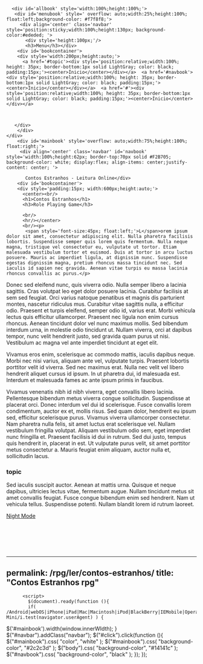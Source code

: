 

    
      <div id='allbook' style='width:100%;height:100%;'>
       <div id='menubook' style=' overflow: auto;width:25%;height:100%; float:left;background-color: #f7f8f8;'>
         <div align='center' class='navbar' style='position:sticky;width:100%;height:130px; background-color:#ededed; '>
           <div style='height:100px;'/>
           <h3>Menu</h3></div> 
        <div id='bookcontainer'>  
        <div style='width:200px;height:auto;'>
          <a href='#topic'><div style='position:relative;width:100%; height: 35px; border-bottom:1px solid LightGray; color: black; padding:15px;'><center>Ínicio</center></div></a>  <a href='#navbook'><div style='position:relative;width:100%; height: 35px; border-bottom:1px solid LightGray; color: black; padding:15px;'><center>Ínicio</center></div></a>  <a href='#'><div style='position:relative;width:100%; height: 35px; border-bottom:1px solid LightGray; color: black; padding:15px;'><center>Ínicio</center></div></a> 
        
        
          
       </div>      
        </div>   
	</div>        
        <div id='mainbook' style='overflow: auto;width:75%;height:100%; float:right;'>
         <div align='center' class='navbar' id='navbook' style='width:100%;height:62px; border-top:70px solid #F2B705; background-color: white; display:flex; align-items: center;justify-content: center; '>
         
           Contos Estranhos - Leitura Online</div> 
        <div id='bookcontainer'>  
        <div style='padding:15px; width:600px;height:auto;'>
          <center><br/>
          <h1>Contos Estranhos</h1>
          <h3>Role Playing Game</h3>
          
          <br/>
          <hr/></center>
          <br/><p>
           <span style='font-size:45px; float:left;'>L</span>orem ipsum dolor sit amet, consectetur adipiscing elit. Nulla pharetra facilisis lobortis. Suspendisse semper quis lorem quis fermentum. Nulla neque magna, tristique vel consectetur eu, vulputate ut tortor. Etiam malesuada vestibulum tortor et euismod. Duis at tortor in arcu luctus posuere. Mauris ac imperdiet ligula, at dignissim nunc. Suspendisse egestas dignissim magna, pretium rhoncus massa tincidunt nec. Sed iaculis id sapien nec gravida. Aenean vitae turpis eu massa lacinia rhoncus convallis ac purus.</p>
<p>
Donec sed eleifend nunc, quis viverra odio. Nulla semper libero a lacinia sagittis. Cras volutpat leo eget dolor posuere lacinia. Curabitur facilisis at sem sed feugiat. Orci varius natoque penatibus et magnis dis parturient montes, nascetur ridiculus mus. Curabitur vitae sagittis nulla, a efficitur odio. Praesent et turpis eleifend, semper odio id, varius erat. Morbi vehicula lectus quis efficitur ullamcorper. Praesent nec ligula non enim cursus rhoncus. Aenean tincidunt dolor vel nunc maximus mollis. Sed bibendum interdum urna, in molestie odio tincidunt ut. Nullam viverra, orci at dapibus tempor, nunc velit hendrerit justo, sed gravida quam purus ut nisi. Vestibulum ac magna vel ante imperdiet tincidunt at eget elit.
</p><p>
Vivamus eros enim, scelerisque ac commodo mattis, iaculis dapibus neque. Morbi nec nisi varius, aliquam ante vel, vulputate turpis. Praesent lobortis porttitor velit id viverra. Sed nec maximus erat. Nulla nec velit vel libero hendrerit aliquet cursus id ipsum. In ut pharetra dui, id malesuada est. Interdum et malesuada fames ac ante ipsum primis in faucibus.
</p><p>
Vivamus venenatis nibh id nibh viverra, eget convallis libero lacinia. Pellentesque bibendum metus viverra congue sollicitudin. Suspendisse at placerat orci. Donec interdum vel dui id scelerisque. Fusce convallis lorem condimentum, auctor ex et, mollis risus. Sed quam dolor, hendrerit eu ipsum sed, efficitur scelerisque purus. Vivamus viverra ullamcorper consectetur. Nam pharetra nulla felis, sit amet luctus erat scelerisque vel. Nullam vestibulum fringilla volutpat. Aliquam vestibulum odio sem, eget imperdiet nunc fringilla et. Praesent facilisis id dui in rutrum. Sed dui justo, tempus quis hendrerit in, placerat in est. Ut vulputate purus velit, sit amet porttitor metus consectetur a. Mauris feugiat enim aliquam, auctor nulla et, sollicitudin lacus.</p>
<div id='topic'> <h3> topic</h3> </div>
<p>Sed iaculis suscipit auctor. Aenean at mattis urna. Quisque et neque dapibus, ultricies lectus vitae, fermentum augue. Nullam tincidunt metus sit amet convallis feugiat. Fusce congue bibendum enim sed hendrerit. Nam ut vehicula tellus. Suspendisse potenti. Nullam blandit lorem id rutrum laoreet.
          </p>
          <a href='#topic' id='click'>Night Mode</a><br/><br/><br/><br/><br/><br/>
         </div>
          </div>
        </div></div>
	
---
permalink: /rpg/ler/contos-estranhos/
title: "Contos Estranhos rpg"
---

          
          <script>
            $(document).ready(function (){
            if( /Android|webOS|iPhone|iPad|Mac|Macintosh|iPod|BlackBerry|IEMobile|Opera Mini/i.test(navigator.userAgent) ) {
$('#mainbook').width(window.innerWIdth);
}
             $(&quot;#navbar&quot;).addClass(&quot;navbar&quot;);
            $(&quot;#click&quot;).click(function (){
           $(&quot;#mainbook&quot;).css( &quot;color&quot;, &quot;white&quot; );
             $(&quot;#mainbook&quot;).css( &quot;background-color&quot;, &quot;#2c2c3d&quot; );
            $(&quot;body&quot;).css( &quot;background-color&quot;, &quot;#14141c&quot; );
             $(&quot;#navbook&quot;).css( &quot;background-color&quot;, &quot;black&quot; );
            });
            });
            </script>
          
